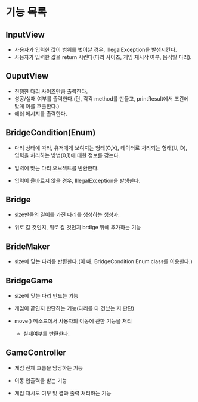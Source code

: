 # 기능 목록



## InputView
- 사용자가 입력한 값이 범위를 벗어날 경우, IllegalException을 발생시킨다.
- 사용자가 입력한 값을 return 시킨다(다리 사이즈, 게임 재시작 여부, 움직일 다리).


## OuputView

- 진행한 다리 사이즈만큼 출력한다.
- 성공/실패 여부를 출력한다.(단, 각각 method를 만들고, printResult에서 조건에 맞게 이를 호출한다.)
- 에러 메시지를 출력한다.

## BridgeCondition(Enum)

- 다리 상태에 따라, 유저에게 보여지는 형태(O,X), 데이터로 처리되는 형태(U, D), 입력을 처리하는 방법(0,1)에 대한 정보를 갖는다.

- 입력에 맞는 다리 오브젝트를 반환한다.

- 입력이 올바르지 않을 경우, IllegalException을 발생한다.

## Bridge

- size만큼의 길이를 가진 다리를 생성하는 생성자.

- 위로 갈 것인지, 위로 갈 것인지 brdige 뒤에 추가하는 기능

## BrideMaker

- size에 맞는 다리를 반환한다.(이 때, BridgeCondition Enum class를 이용한다.)

## BridgeGame

- size에 맞는 다리 만드는 기능

- 게임이 끝인지 판단하는 기능(다리를 다 건넜는 지 판단)

- move() 메소드에서 사용자의 이동에 관한 기능을 처리
    - 실패여부를 반환한다.

## GameController

- 게임 전체 흐름을 담당하는 기능

- 이동 입출력을 받는 기능

- 게임 재시도 여부 및 결과 출력 처리하는 기능